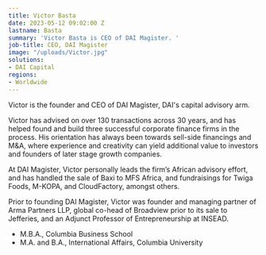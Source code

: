 ```yaml
---
title: Victor Basta
date: 2023-05-12 09:02:00 Z
lastname: Basta
summary: 'Victor Basta is CEO of DAI Magister. '
job-title: CEO, DAI Magister
image: "/uploads/Victor.jpg"
solutions:
- DAI Capital
regions:
- Worldwide
---
```


Victor is the founder and CEO of DAI Magister, DAI's capital advisory arm. 

Victor has advised on over 130 transactions across 30 years, and has helped found and build three successful corporate finance firms in the process. His orientation has always been towards sell-side financings and M&A, where experience and creativity can yield additional value to investors and founders of later stage growth companies. 

At DAI Magister, Victor personally leads the firm’s African advisory effort, and has handled the sale of Baxi to MFS Africa, and fundraisings for Twiga Foods, M-KOPA, and CloudFactory, amongst others. 

Prior to founding DAI Magister, Victor was founder and managing partner of Arma Partners LLP, global co-head of Broadview prior to its sale to Jefferies, and an Adjunct Professor of Entrepreneurship at INSEAD. 

* M.B.A., Columbia Business School
* M.A. and B.A., International Affairs, Columbia University
